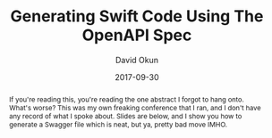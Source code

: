 ---
title: "Generating Swift Code Using The OpenAPI Spec"
date: 2017-09-30
author: David Okun
abstract: If you're reading this, you're reading the one abstract I forgot to hang onto. What's worse? This was my own freaking conference that I ran, and I don't have any record of what I spoke about. Slides are below, and I show you how to generate a Swagger file which is neat, but ya, pretty bad move IMHO.
geo: Austin, TX, USA
location: Swift Cloud Workshop 2
slide_url: https://speakerdeck.com/dokun1/generating-swift-code-with-the-openapi-spec
location_url: https://swiftcloudwork.shop
---